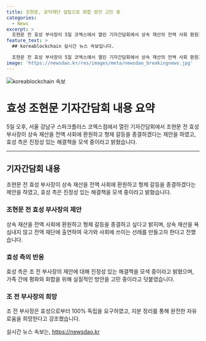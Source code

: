 ```yaml
---
title: 조현문, 공익재단 설립으로 화합 방안 고민 중
categories:
  - News
excerpt: >
  조현문 전 효성 부사장이 5일 코엑스에서 열린 기자간담회에서 상속 재산의 전액 사회 환원과 형제 갈등 종결을 제안했다. 공익재단 단빛재단을 설립하여 국가와 사회에 기부할 계획이며, 효성으로부터 100% 독립을 요구했다. 이에 효성 측은 말 아닌 진정성을 가져야며 가족 간 평화 방안을 모색 중이라고 밝혔다. 형제들과의 협조를 요청했다는 김재호 법무법인 바른 대표변호사의 발언도 함께 전해졌다.
feature_text: >
  ## koreablockchain 실시간 뉴스 속보입니다.

  조현문 전 효성 부사장이 5일 코엑스에서 열린 기자간담회에서 상속 재산의 전액 사회 환원과 형제 갈등 종결을 제안했다. 공익재단 단빛재단을 설립하여 국가와 사회에 기부할 계획이며, 효성으로부터 100% 독립을 요구했다. 이에 효성 측은 말 아닌 진정성을 가져야며 가족 간 평화 방안을 모색 중이라고 밝혔다. 형제들과의 협조를 요청했다는 김재호 법무법인 바른 대표변호사의 발언도 함께 전해졌다.
image: 'https://newsdao.kr/res/images/meta/newsdao_breakingnews.jpg'
---
```


<p><img src="https://newsdao.kr/res/images/meta/newsdao_breakingnews.jpg" alt="koreablockchain 속보" /></p>

<h1 data-ke-size="size26">효성 조현문 기자간담회 내용 요약</h1>

<p data-ke-size="size16">5일 오후, 서울 강남구 스파크플러스 코엑스점에서 열린 기자간담회에서 조현문 전 효성 부사장이 상속 재산을 전액 사회에 환원하고 형제 갈등을 종결하겠다는 제안을 하였고, 효성 측은 진정성 있는 해결책을 모색 중이라고 밝혔습니다. </p>

<hr>

<h2 data-ke-size="size22">기자간담회 내용</h2>

<p data-ke-size="size16">조현문 전 효성 부사장이 상속 재산을 전액 사회에 환원하고 형제 갈등을 종결하겠다는 제안을 하였고, 효성 측은 진정성 있는 해결책을 모색 중이라고 밝혔습니다.</p>

<h3 data-ke-size="size20">조현문 전 효성 부사장의 제안</h3>

<p data-ke-size="size16">상속 재산을 전액 사회에 환원하고 형제 갈등을 종결하고 싶다고 밝히며, 상속 재산을 욕심내지 않고 전액 재단에 출연하여 국가와 사회에 쓰이는 선례를 만들고자 한다고 전했습니다.</p>

<h3 data-ke-size="size20">효성 측의 반응</h3>

<p data-ke-size="size16">효성 측은 조 전 부사장의 제안에 대해 진정성 있는 해결책을 모색 중이라고 밝혔으며, 가족 간에 평화와 화합을 위해 실질적인 방안을 고민 중이라고 덧붙였습니다.</p>

<h3 data-ke-size="size20">조 전 부사장의 희망</h3>

<p data-ke-size="size16">조 전 부사장은 효성으로부터 100% 독립을 요구하였고, 지분 정리를 통해 완전한 자유로움을 희망한다고 강조했습니다.</p>
실시간 뉴스 속보는, <a href="https://newsdao.kr" rel="dofollow">https://newsdao.kr</a>



